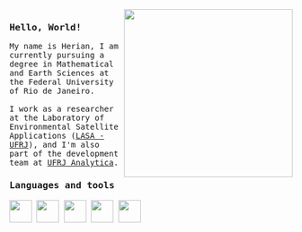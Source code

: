   <div>
  <img src='https://i.giphy.com/media/v1.Y2lkPTc5MGI3NjExdW90bmRrc2I5aXZjY3p5cXBxZGtrZmJtMGZjZGhkMXpvNzc0NnFoZSZlcD12MV9pbnRlcm5hbF9naWZfYnlfaWQmY3Q9cw/IUNycHoVqvLDowiiam/giphy.gif' width = 300 align = 'right'>
  </div>
<samp>
  <h3>Hello, World!</h3>
  
  <p>
    My name is Herian, I am currently pursuing a degree in Mathematical and Earth Sciences at the Federal University of Rio de Janeiro.<br><br>
    I work as a researcher at the Laboratory of Environmental Satellite Applications (<a href='https://lasa.ufrj.br/'>LASA - UFRJ</a>), and I'm also part of the development team at <a href='https://analytica.ufrj.br/'>UFRJ Analytica</a>. 
  </p>
  <p>
     <h3>Languages and tools</h3>
    <div>
     <img height = 40 width = 40 src="https://cdn.jsdelivr.net/gh/devicons/devicon/icons/python/python-original.svg" />  
     <img height = 40 width = 40 src="https://cdn.jsdelivr.net/gh/devicons/devicon@latest/icons/azuresqldatabase/azuresqldatabase-original.svg" />
     <img height = 40 width = 40 src="https://cdn.jsdelivr.net/gh/devicons/devicon@latest/icons/jupyter/jupyter-original-wordmark.svg" />
     <img height = 40 width = 40 src="https://cdn.jsdelivr.net/gh/devicons/devicon@latest/icons/vscode/vscode-original.svg" /> 
     <img height = 40 width = 40 src="https://cdn.jsdelivr.net/gh/devicons/devicon@latest/icons/debian/debian-plain.svg" />  
    </div>
    
</samp>

